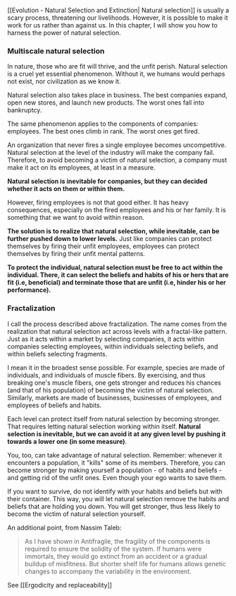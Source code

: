 [[Evolution - Natural Selection and Extinction| Natural selection]] is usually a scary process, threatening our livelihoods. However, it is possible to make it work for us rather than against us. In this chapter, I will show you how to harness the power of natural selection.

### Multiscale natural selection

In nature, those who are fit will thrive, and the unfit perish. Natural selection is a cruel yet essential phenomenon. Without it, we humans would perhaps not exist, nor civilization as we know it.

Natural selection also takes place in business. The best companies expand, open new stores, and launch new products. The worst ones fall into bankruptcy.

The same phenomenon applies to the components of companies: employees. The best ones climb in rank. The worst ones get fired.

An organization that never fires a single employee becomes uncompetitive. Natural selection at the level of the industry will make the company fail. Therefore, to avoid becoming a victim of natural selection, a company must make it act on its employees, at least in a measure.

**Natural selection is inevitable for companies, but they can decided whether it acts on them or within them.**

However, firing employees is not that good either. It has heavy consequences, especially on the fired employees and his or her family. It is something that we want to avoid within reason.

**The solution is to realize that natural selection, while inevitable, can be further pushed down to lower levels.** Just like companies can protect themselves by firing their unfit employees, employees can protect themselves by firing their unfit mental patterns.

**To protect the individual, natural selection must be free to act within the individual. There, it can select the beliefs and habits of his or hers that are fit (i.e, beneficial) and terminate those that are unfit (i.e, hinder his or her performance).**

### Fractalization
I call the process described above fractalization. The name comes from the realization that natural selection act across levels with a fractal-like pattern. Just as it acts within a market by selecting companies, it acts within companies selecting employees, within individuals selecting beliefs, and within beliefs selecting fragments.

I mean it in the broadest sense possible. For example, species are made of individuals, and individuals of muscle fibers. By exercising, and thus breaking one's muscle fibers, one gets stronger and reduces his chances (and that of his population) of becoming the victim of natural selection. Similarly, markets are made of businesses, businesses of employees, and employees of beliefs and habits.

Each level can protect itself from natural selection by becoming stronger. That requires letting natural selection working within itself. **Natural selection is inevitable, but we can avoid it at any given level by pushing it towards a lower one (in some measure)**.

You, too, can take advantage of natural selection. Remember: whenever it encounters a population, it "kills" some of its members. Therefore, you can become stronger by making yourself a population - of habits and beliefs - and getting rid of the unfit ones. Even though your ego wants to save them.

If you want to survive, do not identify with your habits and beliefs but with their container. This way, you will let natural selection remove the habits and beliefs that are holding you down. You will get stronger, thus less likely to become the victim of natural selection yourself.

An additional point, from Nassim Taleb:

> As I have shown in Antifragile, the fragility of the components is required to ensure the solidity of the system. If humans were immortals, they would go extinct from an accident or a gradual buildup of misfitness. But shorter shelf life for humans allows genetic changes to accompany the variability in the environment.




See [[Ergodicity and replaceability]]